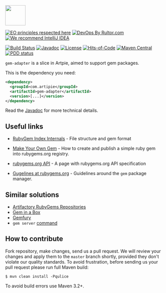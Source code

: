 <img src="https://www.artipie.com/logo.svg" width="64px" height="64px"/>

[![EO principles respected here](https://www.elegantobjects.org/badge.svg)](https://www.elegantobjects.org)
[![DevOps By Rultor.com](http://www.rultor.com/b/artipie/gem-adapter)](http://www.rultor.com/p/artipie/gem-adapter)
[![We recommend IntelliJ IDEA](https://www.elegantobjects.org/intellij-idea.svg)](https://www.jetbrains.com/idea/)

[![Build Status](https://img.shields.io/travis/artipie/gem-adapter/master.svg)](https://travis-ci.org/artipie/gem-adapter)
[![Javadoc](http://www.javadoc.io/badge/com.artipie/gem-adapter.svg)](http://www.javadoc.io/doc/com.artipie/gem-adapter)
[![License](https://img.shields.io/badge/license-MIT-green.svg)](https://github.com/artipie/gem-adapter/blob/master/LICENSE.txt)
[![Hits-of-Code](https://hitsofcode.com/github/artipie/gem-adapter)](https://hitsofcode.com/view/github/artipie/gem-adapter)
[![Maven Central](https://img.shields.io/maven-central/v/com.artipie/gem-adapter.svg)](https://maven-badges.herokuapp.com/maven-central/com.artipie/gem-adapter)
[![PDD status](http://www.0pdd.com/svg?name=artipie/gem-adapter)](http://www.0pdd.com/p?name=artipie/gem-adapter)

`gem-adapter` is a slice in Artpie, aimed to support gem packages.

This is the dependency you need:

```xml
<dependency>
  <groupId>com.artipie</groupId>
  <artifactId>gem-adapter</artifactId>
  <version>[...]</version>
</dependency>
```

Read the [Javadoc](http://www.javadoc.io/doc/com.artipie/gem-adapter)
for more technical details.

## Useful links

* [RubyGem Index Internals](https://blog.packagecloud.io/eng/2015/12/15/rubygem-index-internals/) - File structure and gem format

* [Make Your Own Gem](https://guides.rubygems.org/make-your-own-gem/) - How to create and publish
a simple ruby gem into rubygems.org registry.

* [rubygems.org API](https://guides.rubygems.org/rubygems-org-api/) - A page with rubygems.org 
API specification 

* [Gugelines at rubygems.org](https://guides.rubygems.org/) - Guidelines around the `gem` package 
manager.

## Similar solutions

* [Artifactory RubyGems Repositories](https://www.jfrog.com/confluence/display/JFROG/RubyGems+Repositories)
* [Gem in a Box](https://github.com/geminabox/geminabox)
* [Gemfury](https://gemfury.com/l/gem-server)
* `gem server` [command](https://guides.rubygems.org/run-your-own-gem-server/)   
 
## How to contribute

Fork repository, make changes, send us a pull request. We will review
your changes and apply them to the `master` branch shortly, provided
they don't violate our quality standards. To avoid frustration, before
sending us your pull request please run full Maven build:

```
$ mvn clean install -Pqulice
```

To avoid build errors use Maven 3.2+.

